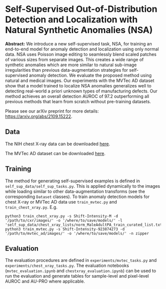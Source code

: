# Self-Supervised Out-of-Distribution Detection and Localization with Natural Synthetic Anomalies (NSA)

**Abstract:** We introduce a new self-supervised task, NSA, for training an end-to-end model for anomaly detection and localization using only normal data. NSA uses Poisson image editing to seamlessly blend scaled patches of various sizes from separate images. This creates a wide range of synthetic anomalies which are more similar to natural sub-image irregularities than previous data-augmentation strategies for self-supervised anomaly detection. We evaluate the proposed method using natural and medical images. Our experiments with the MVTec AD dataset show that a model trained to localize NSA anomalies generalizes well to detecting real-world a priori unknown types of manufacturing defects. Our method achieves an overall detection AUROC of 97.2 outperforming all previous methods that learn from scratch without pre-training datasets.

Please see our arXiv preprint for more details: https://arxiv.org/abs/2109.15222.

## Data
The NIH chest X-ray data can be downloaded [here](https://nihcc.app.box.com/v/ChestXray-NIHCC/file/371647823217).

The MVTec AD dataset can be downloaded [here](https://www.mvtec.com/company/research/datasets/mvtec-ad).

## Training
The method for generating self-supervised examples is defined in `self_sup_data/self_sup_tasks.py`. This is applied dynamically to the images while loading similar to other data-augmentation transforms (see the corresponding `Dataset` classes).
To train anomaly detection models for chest X-ray or MVTec AD data use `train_mvtec.py` and `train_chest_xray.py`. E.g.
```
python3 train_chest_xray.py -s Shift-Intensity-M -d '/path/to/cxr/images/' -o '/where/to/save/models/' -l 'self_sup_data/chest_xray_lists/norm_MaleAdultPA_train_curated_list.txt'
python3 train_mvtec.py -s Shift-Intensity-923874273 -d '/path/to/mvtec_ad/images/' -o '/where/to/save/models/' -n zipper
```

## Evaluation
The evaluation procedures are defined in `experiments/mvtec_tasks.py` and `experiments/chest_xray_tasks.py`. The evaluation notebooks (`mvtec_evaluation.ipynb` and `chestxray_evaluation.ipynb`) can be used to run the evaluation and generate tables for sample-level and pixel-level AUROC and AU-PRO where applicable.
